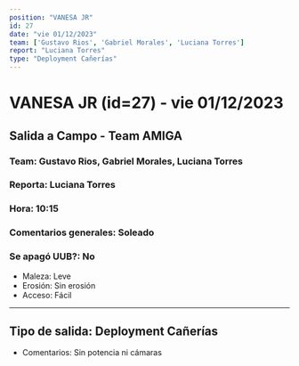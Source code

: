 ```yaml
---
position: "VANESA JR"
id: 27
date: "vie 01/12/2023"
team: ['Gustavo Rios', 'Gabriel Morales', 'Luciana Torres']
report: "Luciana Torres"
type: "Deployment Cañerías"
---
```


# VANESA JR (id=27) - vie 01/12/2023
## Salida a Campo - Team AMIGA
### Team: Gustavo Rios, Gabriel Morales, Luciana Torres
### Reporta: Luciana Torres
### Hora: 10:15
### Comentarios generales: Soleado
### Se apagó UUB?: No 
- Maleza: Leve
- Erosión: Sin erosión
- Acceso: Fácil

---------
## Tipo de salida: Deployment Cañerías
   - Comentarios: Sin potencia ni cámaras 
